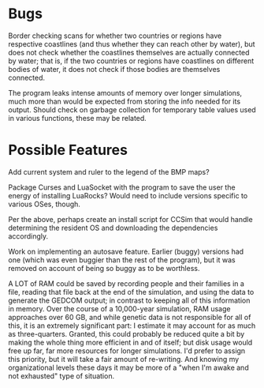 # Bugs

Border checking scans for whether two countries or regions have respective coastlines (and thus whether they can reach other by water), but does not check whether the coastlines themselves are actually connected by water; that is, if the two countries or regions have coastlines on different bodies of water, it does not check if those bodies are themselves connected.

The program leaks intense amounts of memory over longer simulations, much more than would be expected from storing the info needed for its output. Should check on garbage collection for temporary table values used in various functions, these may be related.

# Possible Features

Add current system and ruler to the legend of the BMP maps?

Package Curses and LuaSocket with the program to save the user the energy of installing LuaRocks? Would need to include versions specific to various OSes, though.

Per the above, perhaps create an install script for CCSim that would handle determining the resident OS and downloading the dependencies accordingly.

Work on implementing an autosave feature. Earlier (buggy) versions had one (which was even buggier than the rest of the program), but it was removed on account of being so buggy as to be worthless.

A LOT of RAM could be saved by recording people and their families in a file, reading that file back at the end of the simulation, and using the data to generate the GEDCOM output; in contrast to keeping all of this information in memory. Over the course of a 10,000-year simulation, RAM usage approaches over 60 GB, and while genetic data is not responsible for all of this, it is an extremely significant part: I estimate it may account for as much as three-quarters. Granted, this could probably be reduced quite a bit by making the whole thing more efficient in and of itself; but disk usage would free up far, far more resources for longer simulations.
I'd prefer to assign this priority, but it will take a fair amount of re-writing. And knowing my organizational levels these days it may be more of a "when I'm awake and not exhausted" type of situation.
